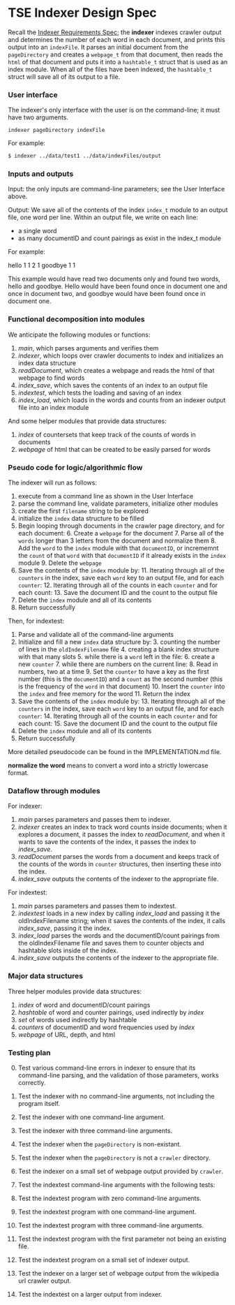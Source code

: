 # TSE Indexer Design Spec

Recall the [Indexer Requirements Spec](REQUIREMENTS.md); the **indexer** indexes crawler output and determines the number of each word in each document, and prints this output into an `indexFile`. It parses an initial document from the `pageDirectory` and creates a `webpage_t` from that document, then reads the `html` of that document and puts it into a `hashtable_t` struct that is used as an index module. When all of the files have been indexed, the `hashtable_t` struct will save all of its output to a file.


### User interface

The indexer's only interface with the user is on the command-line; it must have two arguments.

```
indexer pageDirectory indexFile
```
For example:

```bash
$ indexer ../data/test1 ../data/indexFiles/output
```

### Inputs and outputs

Input: the only inputs are command-line parameters; see the User Interface above.

Output: We save all of the contents of the index `index_t` module to an output file, one word per line. 
Within an output file, we write on each line:

* a single word
* as many documentID and count pairings as exist in the index_t module

For example:

hello 1 1 2 1 
goodbye 1 1

This example would have read two documents only and found two words, hello and goodbye. Hello would have been found once in document one and once in document two, and goodbye would have been found once in document one.

### Functional decomposition into modules

We anticipate the following modules or functions:

1. *main*, which parses arguments and verifies them
2. *indexer*, which loops over crawler documents to index and initializes an index data structure
3. *readDocument*, which creates a webpage and reads the html of that webpage to find words
4. *index_save*, which saves the contents of an index to an output file
5. *indextest*, which tests the loading and saving of an index
6. *index_load*, which loads in the words and counts from an indexer output file into an index module

And some helper modules that provide data structures:
1. *index* of countersets that keep track of the counts of words in documents
2. *webpage* of html that can be created to be easily parsed for words


### Pseudo code for logic/algorithmic flow

The indexer will run as follows:

1. execute from a command line as shown in the User Interface
2. parse the command line, validate parameters, initialize other modules
3. create the first `filename` string to be explored
4. initialize the `index` data structure to be filled
5. Begin looping through documents in the crawler page directory, and for each document:
    6. Create a `webpage` for the document
    7. Parse all of the `words` longer than 3 letters from the document and normalize them
    8. Add the `word` to the `index` module with that `documentID`, or incrememnt the `count` of that `word` with that `documentID` if it already exists in the `index` module
    9. Delete the `webpage`
10. Save the contents of the `index` module by:
    11. Iterating through all of the `counters` in the index, save each `word` key to an output file, and for each `counter`:
        12. Iterating through all of the counts in each `counter` and for each count:
            13. Save the document ID and the count to the output file
14. Delete the `index` module and all of its contents
15. Return successfully

Then, for indextest:

1. Parse and validate all of the command-line arguments
2. Initialize and fill a new `index` data structure by:
    3. counting the number of lines in the `oldIndexFilename` file
    4. creating a blank index structure with that many slots
    5. while there is a `word` left in the file:
        6. create a new `counter`
        7. while there are numbers on the current line:
            8. Read in numbers, two at a time
            9. Set the `counter` to have a key as the first number (this is the `documentID`) and a `count` as the second number (this is the frequency of the `word` in that document)
        10. Insert the `counter` into the `index` and free memory for the word
    11. Return the index
12. Save the contents of the `index` module by:
    13. Iterating through all of the `counters` in the index, save each `word` key to an output file, and for each `counter`:
        14. Iterating through all of the counts in each `counter` and for each count:
            15. Save the document ID and the count to the output file
16. Delete the `index` module and all of its contents
17. Return successfully

More detailed pseudocode can be found in the IMPLEMENTATION.md file.

**normalize the word** means to convert a word into a strictly lowercase format.


### Dataflow through modules

For indexer:

1. *main* parses parameters and passes them to indexer.
2. *indexer* creates an index to track word counts inside documents; when it explores a document, it passes the index to *readDocument*, and when it wants to save the contents of the index, it passes the index to *index_save*.
3. *readDocument* parses the words from a document and keeps track of the counts of the words in `counter` structures, then inserting these into the index.
4. *index_save* outputs the contents of the indexer to the appropriate file.

For indextest:

1. *main* parses parameters and passes them to indextest.
2. *indextest* loads in a new index by calling *index_load* and passing it the oldIndexFilename string; when it saves the contents of the index, it calls *index_save*, passing it the index.
3. *index_load* parses the words and the documentID/count pairings from the oldIndexFilename file and saves them to counter objects and hashtable slots inside of the index.
4. *index_save* outputs the contents of the indexer to the appropriate file. 

### Major data structures

Three helper modules provide data structures:

1. *index* of word and documentID/count pairings
2. *hashtable* of word and counter pairings, used indirectly by *index*
3. *set* of words used indirectly by hashtable
4. *counters* of documentID and word frequencies used by *index*
5. *webpage* of URL, depth, and html

### Testing plan

0. Test various command-line errors in indexer to ensure that its command-line parsing, and the validation of those parameters, works correctly.

0. Test the indexer with no command-line arguments, not including the program itself.

0. Test the indexer with one command-line argument.

0. Test the indexer with three command-line arguments.

1. Test the indexer when the `pageDirectory` is non-existant.

2. Test the indexer when the `pageDirectory` is not a `crawler` directory.

3. Test the indexer on a small set of webpage output provided by `crawler`. 

4. Test the indextest command-line arguments with the following tests:

4. Test the indextest program with zero command-line arguments.

4. Test the indextest program with one command-line argument.

4. Test the indextest program with three command-line arguments.

5. Test the indextest program with the first parameter not being an existing file.

6. Test the indextest program on a small set of indexer output.

7. Test the indexer on a larger set of webpage output from the wikipedia url crawler output. 

8. Test the indextest on a larger output from indexer. 